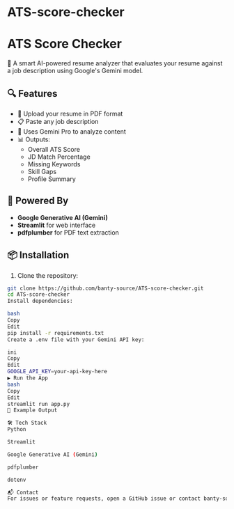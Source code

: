 # ATS-score-checker

# ATS Score Checker

🚀 A smart AI-powered resume analyzer that evaluates your resume against a job description using Google's Gemini model.

## 🔍 Features

- 📄 Upload your resume in PDF format
- 📋 Paste any job description
- 🤖 Uses Gemini Pro to analyze content
- 📊 Outputs:
  - Overall ATS Score
  - JD Match Percentage
  - Missing Keywords
  - Skill Gaps
  - Profile Summary

## 🧠 Powered By

- **Google Generative AI (Gemini)**
- **Streamlit** for web interface
- **pdfplumber** for PDF text extraction

## 📦 Installation

1. Clone the repository:

```bash
git clone https://github.com/banty-source/ATS-score-checker.git
cd ATS-score-checker
Install dependencies:

bash
Copy
Edit
pip install -r requirements.txt
Create a .env file with your Gemini API key:

ini
Copy
Edit
GOOGLE_API_KEY=your-api-key-here
▶️ Run the App
bash
Copy
Edit
streamlit run app.py
📎 Example Output

🛠️ Tech Stack
Python

Streamlit

Google Generative AI (Gemini)

pdfplumber

dotenv

📬 Contact
For issues or feature requests, open a GitHub issue or contact banty-source.

